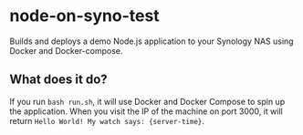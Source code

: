 # node-on-syno-test
Builds and deploys a demo Node.js application to your Synology NAS using Docker and Docker-compose.

## What does it do?
If you run `bash run.sh`, it will use Docker and Docker Compose to spin up the application. When you 
visit the IP of the machine on port 3000, it will return `Hello World! My watch says: {server-time}`.
